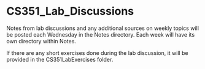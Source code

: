 # CS351_Lab_Discussions

Notes from lab discussions and any additional sources on weekly topics will be posted each Wednesday in the Notes directory.
Each week will have its own directory within Notes.

If there are any short exercises done during the lab discussion, it will be provided in the CS351LabExercises folder.

